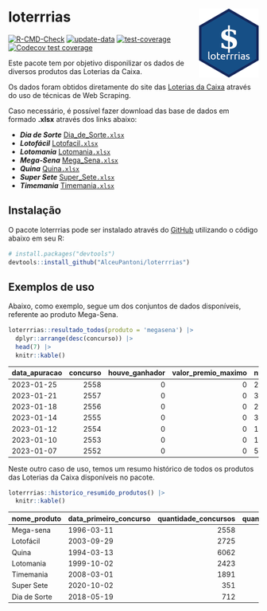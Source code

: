 
<!-- README.md is generated from README.Rmd. Please edit that file -->

# loterrrias <img src="man/figures/logo.png" align="right" height="139" />

<!-- badges: start -->

[![R-CMD-Check](https://github.com/AlceuPantoni/loterrrias/actions/workflows/R-CMD-check.yaml/badge.svg?branch=main)](https://github.com/AlceuPantoni/loterrrias/actions/workflows/R-CMD-check.yaml)
[![update-data](https://github.com/AlceuPantoni/loterrrias/actions/workflows/update-data.yaml/badge.svg)](https://github.com/AlceuPantoni/loterrrias/actions/workflows/update-data.yaml)
[![test-coverage](https://github.com/AlceuPantoni/loterrrias/actions/workflows/test-coverage.yaml/badge.svg?branch=main)](https://github.com/AlceuPantoni/loterrrias/actions/workflows/test-coverage.yaml)
[![Codecov test
coverage](https://codecov.io/gh/AlceuPantoni/loterrrias/branch/main/graph/badge.svg)](https://codecov.io/gh/AlceuPantoni/loterrrias?branch=main)
<!-- badges: end -->

Este pacote tem por objetivo disponilizar os dados de diversos produtos
das Loterias da Caixa.

Os dados foram obtidos diretamente do site das [Loterias da
Caixa](https://loterias.caixa.gov.br/Paginas/default.aspx) através do
uso de técnicas de Web Scraping.

Caso necessário, é possível fazer download das base de dados em formado
**.xlsx** através dos links abaixo:

  - ***Dia de Sorte***
    [Dia\_de\_Sorte`.xlsx`](https://raw.githubusercontent.com/AlceuPantoni/loterrrias/main/data-raw/resultados_diadesorte.xlsx)
  - ***Lotofácil***
    [Lotofacil`.xlsx`](https://raw.githubusercontent.com/AlceuPantoni/loterrrias/main/data-raw/resultados_lotofacil.xlsx)
  - ***Lotomania***
    [Lotomania`.xlsx`](https://raw.githubusercontent.com/AlceuPantoni/loterrrias/main/data-raw/resultados_lotomania.xlsx)
  - ***Mega-Sena***
    [Mega\_Sena`.xlsx`](https://raw.githubusercontent.com/AlceuPantoni/loterrrias/main/data-raw/resultados_megasena.xlsx)
  - ***Quina***
    [Quina`.xlsx`](https://raw.githubusercontent.com/AlceuPantoni/loterrrias/main/data-raw/resultados_quina.xlsx)
  - ***Super Sete***
    [Super\_Sete`.xlsx`](https://raw.githubusercontent.com/AlceuPantoni/loterrrias/main/data-raw/resultados_supersete.xlsx)
  - ***Timemania***
    [Timemania`.xlsx`](https://raw.githubusercontent.com/AlceuPantoni/loterrrias/main/data-raw/resultados_timemania.xlsx)

## Instalação

O pacote loterrrias pode ser instalado através do
[GitHub](https://github.com/) utilizando o código abaixo em seu R:

``` r
# install.packages("devtools")
devtools::install_github("AlceuPantoni/loterrrias")
```

## Exemplos de uso

Abaixo, como exemplo, segue um dos conjuntos de dados disponíveis,
referente ao produto Mega-Sena.

``` r
loterrrias::resultado_todos(produto = 'megasena') |> 
  dplyr::arrange(desc(concurso)) |> 
  head(7) |> 
  knitr::kable()
```

| data\_apuracao | concurso | houve\_ganhador | valor\_premio\_maximo | numeros\_sorteados | num\_1 | num\_2 | num\_3 | num\_4 | num\_5 | num\_6 |
| :------------- | -------: | --------------: | --------------------: | :----------------- | -----: | -----: | -----: | -----: | -----: | -----: |
| 2023-01-25     |     2558 |               0 |                     0 | 2;10;18;25;34;44   |      2 |     10 |     18 |     25 |     34 |     44 |
| 2023-01-21     |     2557 |               0 |                     0 | 3;13;16;25;27;33   |      3 |     13 |     16 |     25 |     27 |     33 |
| 2023-01-18     |     2556 |               0 |                     0 | 2;6;10;14;34;56    |      2 |      6 |     10 |     14 |     34 |     56 |
| 2023-01-14     |     2555 |               0 |                     0 | 3;20;45;52;53;58   |      3 |     20 |     45 |     52 |     53 |     58 |
| 2023-01-12     |     2554 |               0 |                     0 | 19;25;43;44;48;49  |     19 |     25 |     43 |     44 |     48 |     49 |
| 2023-01-10     |     2553 |               0 |                     0 | 13;15;53;54;55;58  |     13 |     15 |     53 |     54 |     55 |     58 |
| 2023-01-07     |     2552 |               0 |                     0 | 5;24;25;33;38;41   |      5 |     24 |     25 |     33 |     38 |     41 |

Neste outro caso de uso, temos um resumo histórico de todos os produtos
das Loterias da Caixa disponíveis no pacote.

``` r
loterrrias::historico_resumido_produtos() |> 
  knitr::kable()
```

| nome\_produto | data\_primeiro\_concurso | quantidade\_concursos | quantidade\_concursos\_com\_ganhador | percentual\_com\_ganhador | media\_premiacao | maior\_premio | menor\_premio | total\_dezenas\_sorteadas | numero\_mais\_sorteado | numero\_menos\_sorteado |
| :------------ | :----------------------- | --------------------: | -----------------------------------: | ------------------------: | ---------------: | ------------: | ------------: | ------------------------: | ---------------------: | ----------------------: |
| Mega-sena     | 1996-03-11               |                  2558 |                                  580 |                      0.23 |       23287947.3 |     289420865 |     348732.75 |                     15348 |                     53 |                      26 |
| Lotofácil     | 2003-09-29               |                  2725 |                                 2451 |                      0.90 |         895175.0 |       8252873 |      10712.22 |                     40875 |                     20 |                       8 |
| Quina         | 1994-03-13               |                  6062 |                                 2489 |                      0.41 |        3258452.6 |     579215957 |      14230.37 |                     30310 |                      4 |                      47 |
| Lotomania     | 1999-10-02               |                  2423 |                                  653 |                      0.27 |        2265298.1 |      37261930 |     109348.66 |                     48460 |                     47 |                      96 |
| Timemania     | 2008-03-01               |                  1891 |                                   68 |                      0.04 |       27234282.4 |     818652938 |     164711.44 |                     13237 |                     20 |                      53 |
| Super Sete    | 2020-10-02               |                   351 |                                   19 |                      0.05 |        2781923.9 |       8601548 |     124747.77 |                      2457 |                      9 |                       4 |
| Dia de Sorte  | 2018-05-19               |                   712 |                                  245 |                      0.34 |         793973.8 |       3770060 |      59101.35 |                      4984 |                     10 |                       1 |
